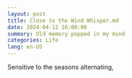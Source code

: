 ```yaml
---
layout: post
title: Close to the Wind Whisper.md
date: 2024-04-12 16:00:00
summary: Old memory popped in my mind
categories: Life
lang: en-US
---
```


Sensitive to the seasons alternating, 
